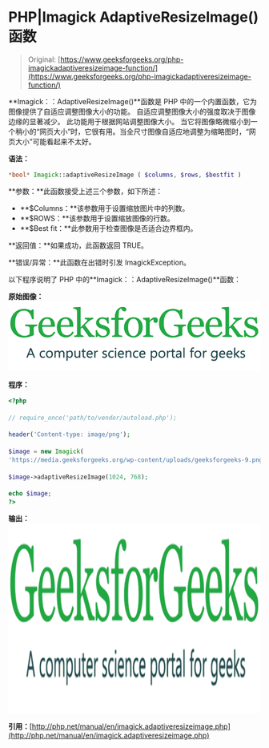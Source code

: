 # PHP|Imagick AdaptiveResizeImage()函数

> Original: [https://www.geeksforgeeks.org/php-imagickadaptiveresizeimage-function/](https://www.geeksforgeeks.org/php-imagickadaptiveresizeimage-function/)

**Imagick：：AdaptiveResizeImage()**函数是 PHP 中的一个内置函数，它为图像提供了自适应调整图像大小的功能。 自适应调整图像大小的强度取决于图像边缘的显著减少。 此功能用于根据网站调整图像大小。 当它将图像略微缩小到一个稍小的“网页大小”时，它很有用。当全尺寸图像自适应地调整为缩略图时，“网页大小”可能看起来不太好。

**语法：**

```php
*bool* Imagick::adaptiveResizeImage ( $columns, $rows, $bestfit )
```

**参数：**此函数接受上述三个参数，如下所述：

*   **$Columns：**该参数用于设置缩放图片中的列数。
*   **$ROWS：**该参数用于设置缩放图像的行数。
*   **$Best fit：**此参数用于检查图像是否适合边界框内。

**返回值：**如果成功，此函数返回 TRUE。

**错误/异常：**此函数在出错时引发 ImagickException。

以下程序说明了 PHP 中的**Imagick：：AdaptiveResizeImage()**函数：

**原始图像：**
![original image](img/c6e0a168008bc4a43314f9fb895e5c7c.png)

**程序：**

```php
<?php

// require_once('path/to/vendor/autoload.php');

header('Content-type: image/png');

$image = new Imagick(
'https://media.geeksforgeeks.org/wp-content/uploads/geeksforgeeks-9.png');

$image->adaptiveResizeImage(1024, 768);

echo $image;
?>
```

**输出：**
![adaptive resize image](img/8e7b4b5c03f21789525627b21096b058.png)

**引用：**[http://php.net/manual/en/imagick.adaptiveresizeimage.php](http://php.net/manual/en/imagick.adaptiveresizeimage.php)